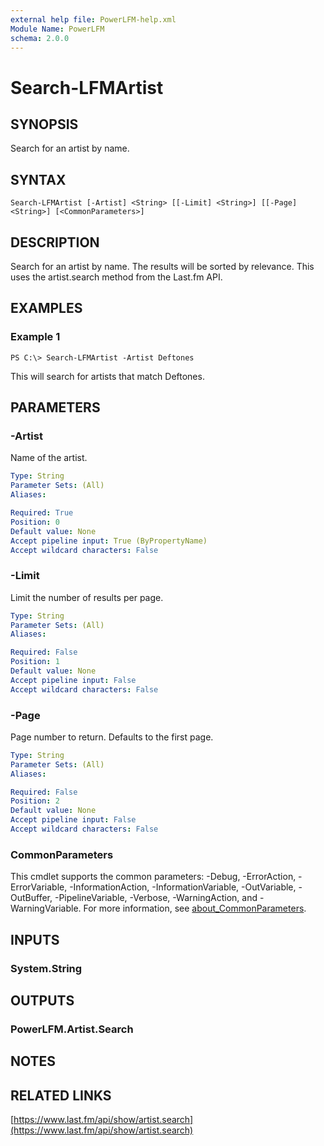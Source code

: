 ```yaml
---
external help file: PowerLFM-help.xml
Module Name: PowerLFM
schema: 2.0.0
---
```


# Search-LFMArtist

## SYNOPSIS

Search for an artist by name.

## SYNTAX

```text
Search-LFMArtist [-Artist] <String> [[-Limit] <String>] [[-Page] <String>] [<CommonParameters>]
```

## DESCRIPTION

Search for an artist by name. The results will be sorted by relevance. This uses the artist.search method from the Last.fm API.

## EXAMPLES

### Example 1

```text
PS C:\> Search-LFMArtist -Artist Deftones
```

This will search for artists that match Deftones.

## PARAMETERS

### -Artist

Name of the artist.

```yaml
Type: String
Parameter Sets: (All)
Aliases:

Required: True
Position: 0
Default value: None
Accept pipeline input: True (ByPropertyName)
Accept wildcard characters: False
```

### -Limit

Limit the number of results per page.

```yaml
Type: String
Parameter Sets: (All)
Aliases:

Required: False
Position: 1
Default value: None
Accept pipeline input: False
Accept wildcard characters: False
```

### -Page

Page number to return. Defaults to the first page.

```yaml
Type: String
Parameter Sets: (All)
Aliases:

Required: False
Position: 2
Default value: None
Accept pipeline input: False
Accept wildcard characters: False
```

### CommonParameters

This cmdlet supports the common parameters: -Debug, -ErrorAction, -ErrorVariable, -InformationAction, -InformationVariable, -OutVariable, -OutBuffer, -PipelineVariable, -Verbose, -WarningAction, and -WarningVariable. For more information, see [about\_CommonParameters](http://go.microsoft.com/fwlink/?LinkID=113216).

## INPUTS

### System.String

## OUTPUTS

### PowerLFM.Artist.Search

## NOTES

## RELATED LINKS

[https://www.last.fm/api/show/artist.search](https://www.last.fm/api/show/artist.search)

